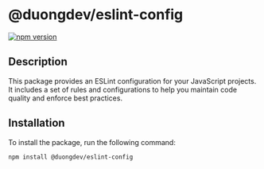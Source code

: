 # @duongdev/eslint-config

[![npm version](https://badge.fury.io/js/%40duongdev%2Feslint-config.svg)](https://badge.fury.io/js/%40duongdev%2Feslint-config)

## Description

This package provides an ESLint configuration for your JavaScript projects. It includes a set of rules and configurations to help you maintain code quality and enforce best practices.

## Installation

To install the package, run the following command:

```
npm install @duongdev/eslint-config
```